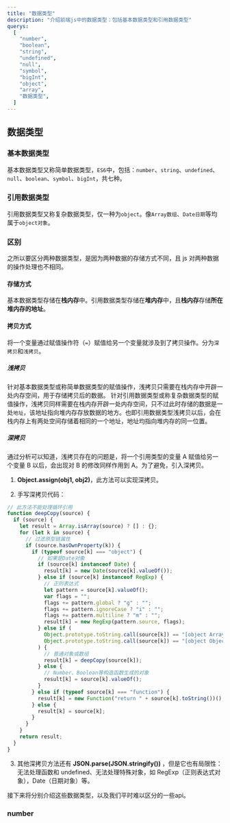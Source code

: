 ```yaml
---
title: "数据类型"
description: "介绍前端js中的数据类型：包括基本数据类型和引用数据类型"
querys:
  [
    "number",
    "boolean",
    "string",
    "undefined",
    "null",
    "symbol",
    "bigInt",
    "object",
    "array",
    "数据类型",
  ]
---
```


## 数据类型

### 基本数据类型

基本数据类型又称简单数据类型，`ES6`中，包括：`number`、`string`、`undefined`、`null`、`boolean`、`symbol`、`bigInt`，共七种。

### 引用数据类型

引用数据类型又称复杂数据类型，仅一种为`object`。像`Array数组`、`Date日期`等均属于`object对象`。

### 区别

之所以要区分两种数据类型，是因为两种数据的存储方式不同，且 js 对两种数据的操作处理也不相同。

#### 存储方式

基本数据类型存储在**栈内存**中。引用数据类型存储在**堆内存**中，且**栈内存**存储**所在堆内存的地址**。

#### 拷贝方式

将一个变量通过赋值操作符（`=`）赋值给另一个变量就涉及到了拷贝操作。分为`深拷贝`和`浅拷贝`。

##### 浅拷贝

针对基本数据类型或称简单数据类型的赋值操作，浅拷贝只需要在栈内存中开辟一处内存空间，用于存储拷贝后的数据。
针对引用数据类型或称复杂数据类型的赋值操作，浅拷贝同样需要在栈内存开辟一处内存空间，只不过此时存储的数据是一处`地址`，该地址指向堆内存存放数据的地方。也即引用数据类型浅拷贝以后，会在栈内存上有两处空间存储着相同的一个地址，地址均指向堆内存的同一位置。

##### 深拷贝

通过分析可以知道，浅拷贝存在的问题是，将一个引用类型的变量 A 赋值给另一个变量 B 以后，会出现对 B 的修改同样作用到 A。为了避免，引入深拷贝。

1. **Object.assign(obj1, obj2)**，此方法可以实现深拷贝。

2. 手写深拷贝代码：

```js
// 此方法不能处理循环引用
function deepCopy(source) {
  if (source) {
    let result = Array.isArray(source) ? [] : {};
    for (let k in source) {
      // 过滤原型链属性
      if (source.hasOwnProperty(k)) {
        if (typeof source[k] === "object") {
          // 如果是Date对象
          if (source[k] instanceof Date) {
            result[k] = new Date(source[k].valueOf());
          } else if (source[k] instanceof RegExp) {
            // 正则表达式
            let pattern = source[k].valueOf();
            var flags = "";
            flags += pattern.global ? "g" : "";
            flags += pattern.ignoreCase ? "i" : "";
            flags += pattern.multiline ? "m" : "";
            result[k] = new RegExp(pattern.source, flags);
          } else if (
            Object.prototype.toString.call(source[k]) == "[object Array]" ||
            Object.prototype.toString.call(source[k]) == "[object Object]"
          ) {
            // 普通对象或数组
            result[k] = deepCopy(source[k]);
          } else {
            // Number、Boolean等构造函数生成的对象
            result[k] = source[k].valueOf();
          }
        } else if (typeof source[k] === "function") {
          result[k] = new Function("return " + source[k].toString())();
        } else {
          result[k] = source[k];
        }
      }
    }
    return result;
  }
}
```

3. 其他深拷贝方法还有 **JSON.parse(JSON.stringify())** ，但是它也有局限性：无法处理函数和 undefined、无法处理特殊对象，如 RegExp（正则表达式对象），Date（日期对象）等。

接下来将分别介绍这些数据类型，以及我们平时难以区分的一些api。

### number
